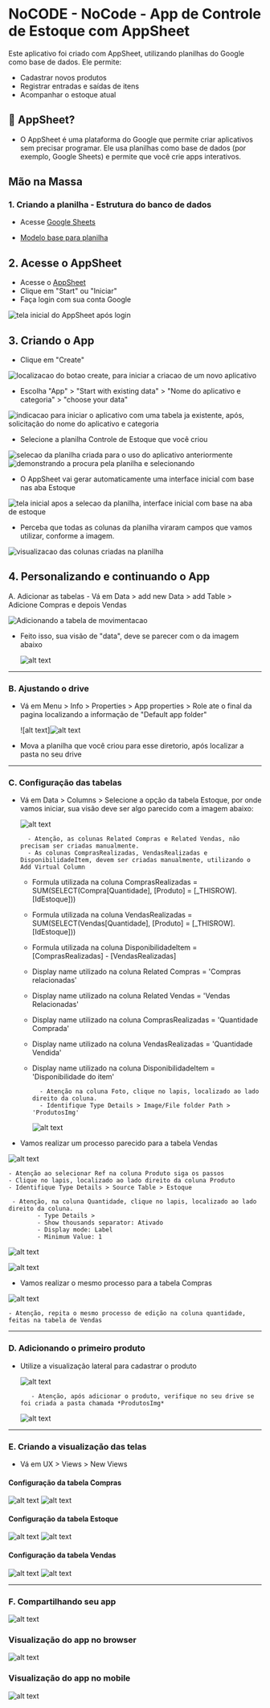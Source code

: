 # NoCODE - NoCode - App de Controle de Estoque com AppSheet

Este aplicativo foi criado com AppSheet, utilizando planilhas do Google como base de dados. Ele permite:

- Cadastrar novos produtos
- Registrar entradas e saídas de itens
- Acompanhar o estoque atual

## 🧰 AppSheet?

- O AppSheet é uma plataforma do Google que permite criar aplicativos sem precisar programar. Ele usa planilhas como base de dados (por exemplo, Google Sheets) e permite que você crie apps interativos.

## Mão na Massa

### 1. Criando a planilha - Estrutura do banco de dados

- Acesse [Google Sheets](https://docs.google.com/spreadsheets/u/0/)

- [Modelo base para planilha](https://docs.google.com/spreadsheets/d/15sQM_PVVNq3_ubLMpVk3yrTjkf2NR2A1YBI_fsgiLKM/edit?usp=sharing)

## 2. Acesse o AppSheet
- Acesse o [AppSheet](https://www.appsheet.com)
- Clique em "Start" ou "Iniciar"
- Faça login com sua conta Google

![tela inicial do AppSheet após login](image.png)

## 3. Criando o App
- Clique em "Create"

![localizacao do botao create, para iniciar a criacao de um novo aplicativo](image-1.png)

- Escolha "App" > "Start with existing data" > "Nome do aplicativo e categoria" > "choose your data"

![indicacao para iniciar o aplicativo com uma tabela ja existente, após, solicitação do nome do aplicativo e categoria](image-2.png)

- Selecione a planilha Controle de Estoque que você criou

![selecao da planilha criada para o uso do aplicativo anteriormente](image-3.png)
![demonstrando a procura pela planilha e selecionando](image-4.png)

- O AppSheet vai gerar automaticamente uma interface inicial com base nas aba Estoque

![tela inicial apos a selecao da planilha, interface inicial com base na aba de estoque](image-5.png)

- Perceba que todas as colunas da planilha viraram campos que vamos utilizar, conforme a imagem.

![visualizacao das colunas criadas na planilha](image-6.png)

## 4. Personalizando e continuando o App

A. Adicionar as tabelas
    - Vá em Data > add new Data > add Table > Adicione Compras e depois Vendas

![Adicionando a tabela de movimentacao](image-7.png)

- Feito isso, sua visão de "data", deve se parecer com o da imagem abaixo
    
    ![alt text](image-15.png)

---


### B. Ajustando o drive
- Vá em Menu > Info > Properties > App properties > Role ate o final da pagina localizando a informação de "Default app folder"

    ![alt text]![alt text](image-16.png)

- Mova a planilha que você criou para esse diretorio, após localizar a pasta no seu drive

---

### C. Configuração das tabelas
- Vá em Data > Columns > Selecione a opção da tabela Estoque, por onde vamos iniciar, sua visão deve ser algo parecido com a imagem abaixo:

    ![alt text](image-18.png)

        - Atenção, as colunas Related Compras e Related Vendas, não precisam ser criadas manualmente.
        - As colunas ComprasRealizadas, VendasRealizadas e DisponibilidadeItem, devem ser criadas manualmente, utilizando o Add Virtual Column

    - Formula utilizada na coluna ComprasRealizadas = SUM(SELECT(Compra[Quantidade], [Produto] = [_THISROW].[IdEstoque]))
    - Formula utilizada na coluna VendasRealizadas = SUM(SELECT(Vendas[Quantidade], [Produto] = [_THISROW].[IdEstoque]))
    - Formula utilizada na coluna DisponibilidadeItem = [ComprasRealizadas] - [VendasRealizadas]

    - Display name utilizado na coluna Related Compras = 'Compras relacionadas'
    - Display name utilizado na coluna Related Vendas = 'Vendas Relacionadas'
    - Display name utilizado na coluna ComprasRealizadas =  'Quantidade Comprada'
    - Display name utilizado na coluna VendasRealizadas = 'Quantidade Vendida'
    - Display name utilizado na coluna DisponibilidadeItem = 'Disponibilidade do item'

            - Atenção na coluna Foto, clique no lapis, localizado ao lado direito da coluna.
            - Identifique Type Details > Image/File folder Path > 'ProdutosImg'

        ![alt text](image-22.png)


- Vamos realizar um processo parecido para a tabela Vendas

![alt text](image-19.png)    

    - Atenção ao selecionar Ref na coluna Produto siga os passos
    - Clique no lapis, localizado ao lado direito da coluna Produto
    - Identifique Type Details > Source Table > Estoque

     - Atenção, na coluna Quantidade, clique no lapis, localizado ao lado direito da coluna.
            - Type Details >
            - Show thousands separator: Ativado
            - Display mode: Label
            - Minimum Value: 1
    
![alt text](image-23.png)

![alt text](image-20.png)

- Vamos realizar o mesmo processo para a tabela Compras

![alt text](image-21.png)

    - Atenção, repita o mesmo processo de edição na coluna quantidade, feitas na tabela de Vendas
---

### D. Adicionando o primeiro produto
- Utilize a visualização lateral para cadastrar o produto

    ![alt text](image-13.png)
    
         - Atenção, após adicionar o produto, verifique no seu drive se foi criada a pasta chamada *ProdutosImg*
    
    ![alt text](image-24.png)

---  
### E. Criando a visualização das telas

 - Vá em UX > Views > New Views

  #### Configuração da tabela Compras

  ![alt text](image-25.png)
  ![alt text](image-26.png)

  #### Configuração da tabela Estoque

![alt text](image-27.png) 
![alt text](image-28.png)

#### Configuração da tabela Vendas

![alt text](image-29.png)
![alt text](image-30.png)

---
### F. Compartilhando seu app

![alt text](image-31.png)

### Visualização do app no browser

![alt text](image-32.png)

### Visualização do app no mobile

![alt text](image-33.png)


    




